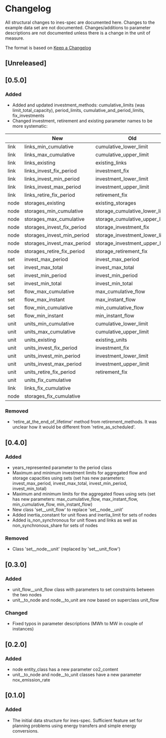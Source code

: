 # Changelog
All structural changes to ines-spec are documented here. Changes to the example data set are not documented. Changes/additions to parameter descriptions are not documented unless there is a change in the unit of measure.

The format is based on [Keep a Changelog](http://keepachangelog.com/en/1.0.0/)

## [Unreleased]


## [0.5.0]

### Added

- Added and updated investment_methods: cumulative_limits (was limit_total_capacity), period_limits, cumulative_and_period_limits, fix_investments
- Changed investment, retirement and existing parameter names to be more systematic:

||New|Old|
|---|---|---|
|link|links_min_cumulative|cumulative_lower_limit|
|link|links_max_cumulative|cumulative_upper_limit|
|link|links_existing|existing_links|
|link|links_invest_fix_period|investment_fix|
|link|links_invest_min_period|investment_lower_limit|
|link|links_invest_max_period|investment_upper_limit|
|link|links_retire_fix_period|retirement_fix|
|node|storages_existing|existing_storages|
|node|storages_min_cumulative|storage_cumulative_lower_limit|
|node|storages_max_cumulative|storage_cumulative_upper_limit|
|node|storages_invest_fix_period|storage_investment_fix|
|node|storages_invest_min_period|storage_investment_lower_limit|
|node|storages_invest_max_period|storage_investment_upper_limit|
|node|storages_retire_fix_period|storage_retirement_fix|
|set|invest_max_period|invest_max_period|
|set|invest_max_total|invest_max_total|
|set|invest_min_period|invest_min_period|
|set|invest_min_total|invest_min_total|
|set|flow_max_cumulative|max_cumulative_flow|
|set|flow_max_instant|max_instant_flow|
|set|flow_min_cumulative|min_cumulative_flow|
|set|flow_min_instant|min_instant_flow|
|unit|units_min_cumulative|cumulative_lower_limit|
|unit|units_max_cumulative|cumulative_upper_limit|
|unit|units_existing|existing_units|
|unit|units_invest_fix_period|investment_fix|
|unit|units_invest_min_period|investment_lower_limit|
|unit|units_invest_max_period|investment_upper_limit|
|unit|units_retire_fix_period|retirement_fix|
|unit|units_fix_cumulative||
|link|links_fix_cumulative||
|node|storages_fix_cumulative||

### Removed

- 'retire_at_the_end_of_lifetime' method from retirement_methods. It was unclear how it would be different from 'retire_as_scheduled'.

## [0.4.0]

### Added

- years_represented parameter to the period class
- Maximum and minimum investment limits for aggregated flow and storage capacities using sets (set has new parameters: invest_max_period, invest_max_total, invest_min_period, invest_min_total)
- Maximum and minimum limits for the aggregated flows using sets (set has new parameters: max_cumulative_flow, max_instant_flow, min_cumulative_flow, min_instant_flow)
- New class 'set__unit_flow' to replace 'set__node__unit'
- Added inertia_constant for unit flows and inertia_limit for sets of nodes
- Added is_non_synchronous for unit flows and links as well as non_synchronous_share for sets of nodes

### Removed
- Class 'set__node__unit' (replaced by 'set__unit_flow')

## [0.3.0]

### Added 

- unit_flow__unit_flow class with parameters to set constraints between the two nodes
- unit__to_node and node__to_unit are now based on superclass unit_flow

### Changed

- Fixed typos in parameter descriptions (MWh to MW in couple of instances)

## [0.2.0]

### Added 

- node entity_class has a new parameter co2_content
- unit__to_node and node__to_unit classes have a new parameter nox_emission_rate

## [0.1.0]

### Added

- The initial data structure for ines-spec. Sufficient feature set for planning problems using energy transfers and simple energy conversions.
